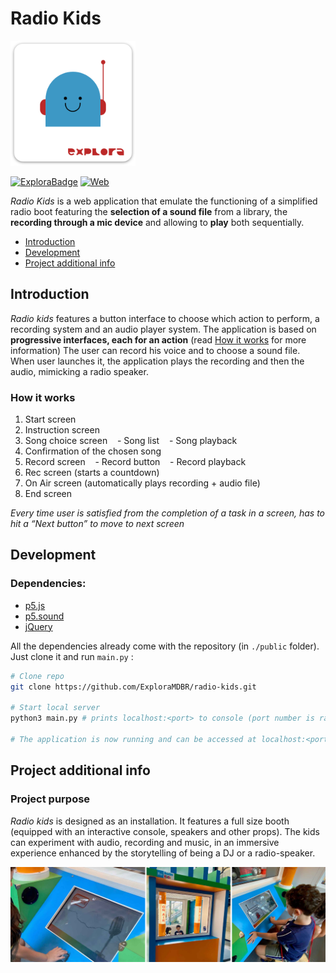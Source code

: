 # Radio Kids

<img width="200" alt="project logo" src="images/logo.png">

[![ExploraBadge](https://img.shields.io/badge/-Explora-eb5c2f)](https://mdbr.it/en/) [![Web](https://img.shields.io/badge/-Web_app-0f4175)](https://en.wikipedia.org/wiki/Web_application)

*Radio Kids* is a web application that emulate the functioning of a simplified radio boot featuring the **selection of a sound file** from a library, the **recording through a mic device** and allowing to **play** both sequentially.

- [Introduction](#introduction)
- [Development](#development)
- [Project additional info](#infos)

## <a name="introduction"></a>Introduction

*Radio kids* features a button interface to choose which action to perform, a recording system and an audio player system.
The application is based on **progressive interfaces, each for an action** (read [How it works](#how-it-works) for more information)
The user can record his voice and to choose a sound file.
When user launches it, the application plays the recording and then the audio, mimicking a radio speaker.

### <a name="how-it-works"></a>How it works

1. Start screen
2. Instruction screen
3. Song choice screen
   - Song list
   - Song playback
4. Confirmation of the chosen song
5. Record screen
   - Record button
   - Record playback
6. Rec screen (starts a countdown)
7. On Air screen (automatically plays recording + audio file)
8. End screen

*Every time user is satisfied from the completion of a task in a screen, has to hit a “Next button” to move to next screen*

## <a name="development"></a>Development

### Dependencies:
- [p5.js](https://github.com/processing/p5.js)
- [p5.sound](https://github.com/processing/p5.js-sound)
- [jQuery](https://github.com/jquery/jquery) 
 
 
All the dependencies already come with the repository (in `./public` folder). Just clone it and run `main.py` :

```bash
# Clone repo
git clone https://github.com/ExploraMDBR/radio-kids.git

# Start local server
python3 main.py # prints localhost:<port> to console (port number is randomly generated each launch)

# The application is now running and can be accessed at localhost:<port>
```
## <a name="infos"></a>Project additional info

### Project purpose

*Radio kids* is designed as an installation. It features a full size booth (equipped with an interactive console, speakers and other props).
The kids can experiment with audio, recording and music, in an immersive experience enhanced by the storytelling of being a DJ or a radio-speaker.

![Project image](images/example.png)

